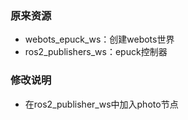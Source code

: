 ### 原来资源
- webots_epuck_ws：创建webots世界
- ros2_publishers_ws：epuck控制器

### 修改说明
- 在ros2_publisher_ws中加入photo节点

### 